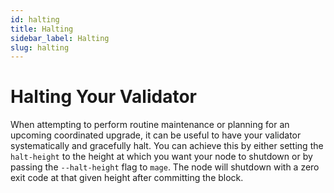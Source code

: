 ```yaml
---
id: halting
title: Halting
sidebar_label: Halting
slug: halting
---
```


# Halting Your Validator
When attempting to perform routine maintenance or planning for an upcoming coordinated upgrade, it can be useful to have
your validator systematically and gracefully halt. You can achieve this by either setting the `halt-height` to the
height at which you want your node to shutdown or by passing the `--halt-height` flag to `mage`. The node will
shutdown with a zero exit code at that given height after committing the block.
